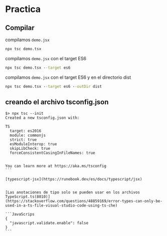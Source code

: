 # Practica

## Compilar

compilamos `demo.jsx`

```cmd
npx tsc demo.tsx
```

compilamos `demo.jsx` con el target ES6

```cmd
npx tsc demo.tsx --target es6
```

compilamos `demo.jsx` con el target ES6 y en el directorio dist

```cmd
npx tsc demo.tsx --target es6 --outDir dist
```

## creando el archivo tsconfig.json

````
$> npx tsc --init
Created a new tsconfig.json with:                                                                                       
                                                                                                                     TS 
  target: es2016
  module: commonjs
  strict: true
  esModuleInterop: true
  skipLibCheck: true
  forceConsistentCasingInFileNames: true


You can learn more at https://aka.ms/tsconfig
```

[typescript-jsx](https://runebook.dev/es/docs/typescript/jsx)


[Las anotaciones de tipo solo se pueden usar en los archivos TypeScript.ts(8010)](https://stackoverflow.com/questions/48859169/error-types-can-only-be-used-in-a-ts-file-visual-studio-code-using-ts-che)

```JavaScrips
{
  "javascript.validate.enable": false
}
```
